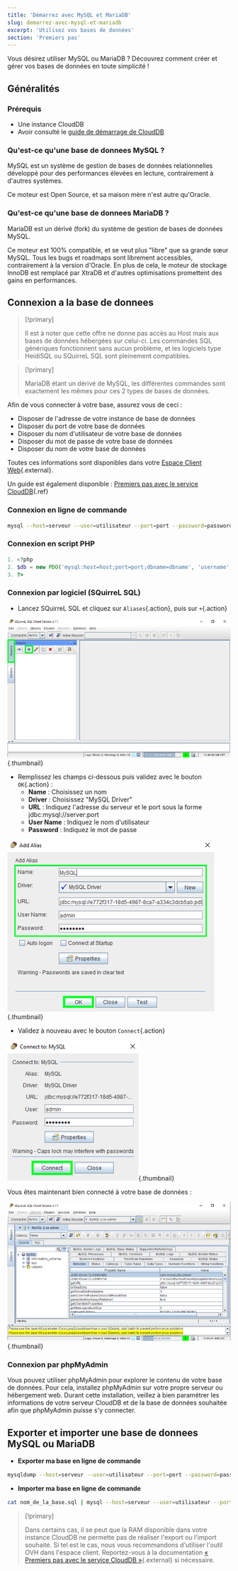 ```yaml
---
title: 'Démarrez avec MySQL et MariaDB'
slug: demarrez-avec-mysql-et-mariadb
excerpt: 'Utilisez vos bases de données'
section: 'Premiers pas'
---
```


Vous désirez utiliser MySQL ou MariaDB ? Découvrez comment créer et gérer vos bases de données en toute simplicité !


## Généralités

### Prérequis

- Une instance CloudDB
- Avoir consulté le [guide de démarrage de CloudDB](../debuter-avec-clouddb/)

### Qu'est-ce qu'une base de donnees MySQL ?
MySQL est un système de gestion de bases de données relationnelles développé pour des performances élevées en lecture, contrairement à d'autres systèmes.

Ce moteur est Open Source, et sa maison mère n'est autre qu'Oracle.


### Qu'est-ce qu'une base de donnees MariaDB ?
MariaDB est un dérivé (fork) du système de gestion de bases de données MySQL.

Ce moteur est 100% compatible, et se veut plus "libre" que sa grande sœur MySQL. Tous les bugs et roadmaps sont librement accessibles, contrairement à la version d'Oracle. En plus de cela, le moteur de stockage InnoDB est remplacé par XtraDB et d'autres optimisations promettent des gains en performances.


## Connexion a la base de donnees

> [!primary]
>
> Il est à noter que cette offre ne donne pas accès au Host mais aux bases de données hébergées sur celui-ci. Les commandes SQL génériques fonctionnent sans aucun problème, et les logiciels type HeidiSQL ou SQuirreL SQL sont pleinement compatibles.
> 



> [!primary]
>
> MariaDB étant un dérivé de MySQL, les différentes commandes sont exactement les mêmes pour ces 2 types de bases de données.
> 

Afin de vous connecter à votre base, assurez vous de ceci :

- Disposer de l'adresse de votre instance de base de données
- Disposer du port de votre base de données
- Disposer du nom d'utilisateur de votre base de données
- Disposer du mot de passe de votre base de données
- Disposer du nom de votre base de données

Toutes ces informations sont disponibles dans votre [Espace Client Web](https://www.ovh.com/manager/web/){.external}.

Un guide est également disponible : [Premiers pas avec le service CloudDB](../starting_with_clouddb/guide.fr-fr.md){.ref}


### Connexion en ligne de commande

```bash
mysql --host=serveur --user=utilisateur --port=port --password=password nom_de_la_base
```


### Connexion en script PHP

```php
1. <?php
2. $db = new PDO('mysql:host=host;port=port;dbname=dbname', 'username', 'password');
3. ?>
```


### Connexion par logiciel (SQuirreL SQL)
- Lancez SQuirreL SQL et cliquez sur `Aliases`{.action}, puis sur `+`{.action}


![launch SQuirreL SQL](images/1.PNG){.thumbnail}

- Remplissez les champs ci-dessous puis validez avec le bouton `OK`{.action} :
    - **Name** : Choisissez un nom
    - **Driver** : Choisissez "MySQL Driver"
    - **URL** : Indiquez l'adresse du serveur et le port sous la forme jdbc:mysql://server:port
    - **User Name** : Indiquez le nom d'utilisateur
    - **Password** : Indiquez le mot de passe


![config connection](images/2.PNG){.thumbnail}

- Validez à nouveau avec le bouton `Connect`{.action}


![valid connection](images/3.PNG){.thumbnail}

Vous êtes maintenant bien connecté à votre base de données :


![config connection](images/4.PNG){.thumbnail}


### Connexion par phpMyAdmin
Vous pouvez utiliser phpMyAdmin pour explorer le contenu de votre base de données. Pour cela, installez phpMyAdmin sur votre propre serveur ou hébergement web. Durant cette installation, veillez à bien paramétrer les informations de votre serveur CloudDB et de la base de données souhaitée afin que phpMyAdmin puisse s'y connecter.

## Exporter et importer une base de donnees MySQL ou MariaDB

- **Exporter ma base en ligne de commande**

```bash
mysqldump --host=serveur --user=utilisateur --port=port --password=password nom_de_la_base > nom_de_la_base.sql
```

- **Importer ma base en ligne de commande**

```bash
cat nom_de_la_base.sql | mysql --host=serveur --user=utilisateur --port=port --password=password nom_de_la_base
```

> [!primary]
>
> Dans certains cas, il se peut que la RAM disponible dans votre instance CloudDB ne permette pas de réaliser l'export ou l'import souhaité. Si tel est le cas, nous vous recommandons d'utiliser l'outil OVH dans l'espace client. Reportez-vous à la documentation [« Premiers pas avec le service CloudDB »](https://docs.ovh.com/fr/clouddb/debuter-avec-clouddb/#importation-dune-base-de-donnees){.external} si nécessaire.
>
